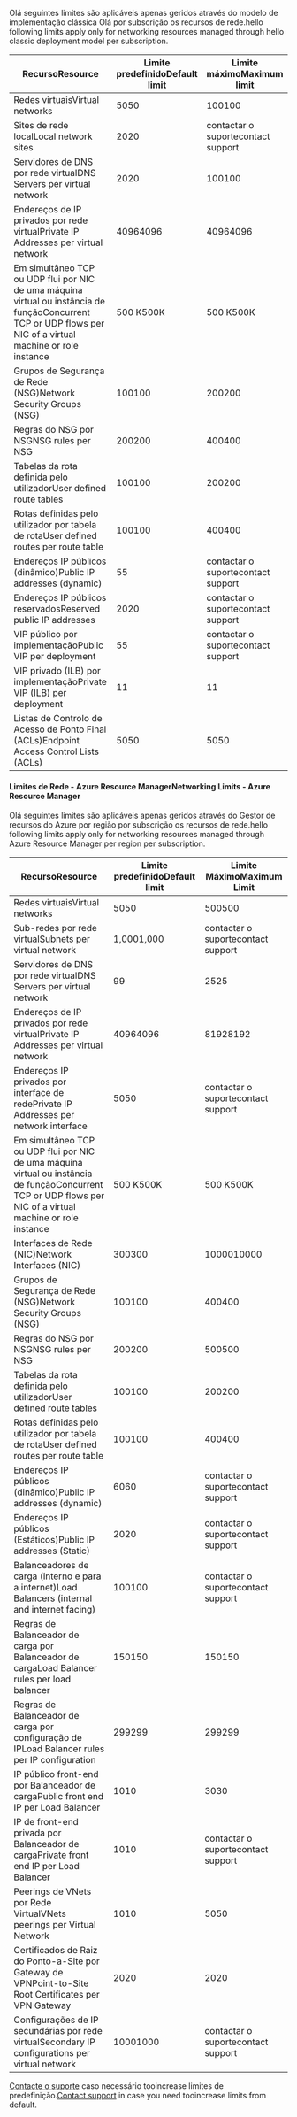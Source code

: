 <span data-ttu-id="8f85f-101"><a name="virtual-networking-limits-classic"></a>Olá seguintes limites são aplicáveis apenas geridos através do modelo de implementação clássica Olá por subscrição os recursos de rede.</span><span class="sxs-lookup"><span data-stu-id="8f85f-101"><a name="virtual-networking-limits-classic"></a>hello following limits apply only for networking resources managed through hello classic deployment model per subscription.</span></span>

| <span data-ttu-id="8f85f-102">Recurso</span><span class="sxs-lookup"><span data-stu-id="8f85f-102">Resource</span></span> | <span data-ttu-id="8f85f-103">Limite predefinido</span><span class="sxs-lookup"><span data-stu-id="8f85f-103">Default limit</span></span> | <span data-ttu-id="8f85f-104">Limite máximo</span><span class="sxs-lookup"><span data-stu-id="8f85f-104">Maximum limit</span></span> |
| --- | --- | --- |
| <span data-ttu-id="8f85f-105">Redes virtuais</span><span class="sxs-lookup"><span data-stu-id="8f85f-105">Virtual networks</span></span> |<span data-ttu-id="8f85f-106">50</span><span class="sxs-lookup"><span data-stu-id="8f85f-106">50</span></span> |<span data-ttu-id="8f85f-107">100</span><span class="sxs-lookup"><span data-stu-id="8f85f-107">100</span></span> |
| <span data-ttu-id="8f85f-108">Sites de rede local</span><span class="sxs-lookup"><span data-stu-id="8f85f-108">Local network sites</span></span> |<span data-ttu-id="8f85f-109">20</span><span class="sxs-lookup"><span data-stu-id="8f85f-109">20</span></span> |<span data-ttu-id="8f85f-110">contactar o suporte</span><span class="sxs-lookup"><span data-stu-id="8f85f-110">contact support</span></span> |
| <span data-ttu-id="8f85f-111">Servidores de DNS por rede virtual</span><span class="sxs-lookup"><span data-stu-id="8f85f-111">DNS Servers per virtual network</span></span> |<span data-ttu-id="8f85f-112">20</span><span class="sxs-lookup"><span data-stu-id="8f85f-112">20</span></span> |<span data-ttu-id="8f85f-113">100</span><span class="sxs-lookup"><span data-stu-id="8f85f-113">100</span></span> |
| <span data-ttu-id="8f85f-114">Endereços de IP privados por rede virtual</span><span class="sxs-lookup"><span data-stu-id="8f85f-114">Private IP Addresses per virtual network</span></span> |<span data-ttu-id="8f85f-115">4096</span><span class="sxs-lookup"><span data-stu-id="8f85f-115">4096</span></span> |<span data-ttu-id="8f85f-116">4096</span><span class="sxs-lookup"><span data-stu-id="8f85f-116">4096</span></span> |
| <span data-ttu-id="8f85f-117">Em simultâneo TCP ou UDP flui por NIC de uma máquina virtual ou instância de função</span><span class="sxs-lookup"><span data-stu-id="8f85f-117">Concurrent TCP or UDP flows per NIC of a virtual machine or role instance</span></span> |<span data-ttu-id="8f85f-118">500 K</span><span class="sxs-lookup"><span data-stu-id="8f85f-118">500K</span></span> |<span data-ttu-id="8f85f-119">500 K</span><span class="sxs-lookup"><span data-stu-id="8f85f-119">500K</span></span> |
| <span data-ttu-id="8f85f-120">Grupos de Segurança de Rede (NSG)</span><span class="sxs-lookup"><span data-stu-id="8f85f-120">Network Security Groups (NSG)</span></span> |<span data-ttu-id="8f85f-121">100</span><span class="sxs-lookup"><span data-stu-id="8f85f-121">100</span></span> |<span data-ttu-id="8f85f-122">200</span><span class="sxs-lookup"><span data-stu-id="8f85f-122">200</span></span> |
| <span data-ttu-id="8f85f-123">Regras do NSG por NSG</span><span class="sxs-lookup"><span data-stu-id="8f85f-123">NSG rules per NSG</span></span> |<span data-ttu-id="8f85f-124">200</span><span class="sxs-lookup"><span data-stu-id="8f85f-124">200</span></span> |<span data-ttu-id="8f85f-125">400</span><span class="sxs-lookup"><span data-stu-id="8f85f-125">400</span></span> |
| <span data-ttu-id="8f85f-126">Tabelas da rota definida pelo utilizador</span><span class="sxs-lookup"><span data-stu-id="8f85f-126">User defined route tables</span></span> |<span data-ttu-id="8f85f-127">100</span><span class="sxs-lookup"><span data-stu-id="8f85f-127">100</span></span> |<span data-ttu-id="8f85f-128">200</span><span class="sxs-lookup"><span data-stu-id="8f85f-128">200</span></span> |
| <span data-ttu-id="8f85f-129">Rotas definidas pelo utilizador por tabela de rota</span><span class="sxs-lookup"><span data-stu-id="8f85f-129">User defined routes per route table</span></span> |<span data-ttu-id="8f85f-130">100</span><span class="sxs-lookup"><span data-stu-id="8f85f-130">100</span></span> |<span data-ttu-id="8f85f-131">400</span><span class="sxs-lookup"><span data-stu-id="8f85f-131">400</span></span> |
| <span data-ttu-id="8f85f-132">Endereços IP públicos (dinâmico)</span><span class="sxs-lookup"><span data-stu-id="8f85f-132">Public IP addresses (dynamic)</span></span> |<span data-ttu-id="8f85f-133">5</span><span class="sxs-lookup"><span data-stu-id="8f85f-133">5</span></span> |<span data-ttu-id="8f85f-134">contactar o suporte</span><span class="sxs-lookup"><span data-stu-id="8f85f-134">contact support</span></span> |
| <span data-ttu-id="8f85f-135">Endereços IP públicos reservados</span><span class="sxs-lookup"><span data-stu-id="8f85f-135">Reserved public IP addresses</span></span> |<span data-ttu-id="8f85f-136">20</span><span class="sxs-lookup"><span data-stu-id="8f85f-136">20</span></span> |<span data-ttu-id="8f85f-137">contactar o suporte</span><span class="sxs-lookup"><span data-stu-id="8f85f-137">contact support</span></span> |
| <span data-ttu-id="8f85f-138">VIP público por implementação</span><span class="sxs-lookup"><span data-stu-id="8f85f-138">Public VIP per deployment</span></span> |<span data-ttu-id="8f85f-139">5</span><span class="sxs-lookup"><span data-stu-id="8f85f-139">5</span></span> |<span data-ttu-id="8f85f-140">contactar o suporte</span><span class="sxs-lookup"><span data-stu-id="8f85f-140">contact support</span></span> |
| <span data-ttu-id="8f85f-141">VIP privado (ILB) por implementação</span><span class="sxs-lookup"><span data-stu-id="8f85f-141">Private VIP (ILB) per deployment</span></span> |<span data-ttu-id="8f85f-142">1</span><span class="sxs-lookup"><span data-stu-id="8f85f-142">1</span></span> |<span data-ttu-id="8f85f-143">1</span><span class="sxs-lookup"><span data-stu-id="8f85f-143">1</span></span> |
| <span data-ttu-id="8f85f-144">Listas de Controlo de Acesso de Ponto Final (ACLs)</span><span class="sxs-lookup"><span data-stu-id="8f85f-144">Endpoint Access Control Lists (ACLs)</span></span> |<span data-ttu-id="8f85f-145">50</span><span class="sxs-lookup"><span data-stu-id="8f85f-145">50</span></span> |<span data-ttu-id="8f85f-146">50</span><span class="sxs-lookup"><span data-stu-id="8f85f-146">50</span></span> |

#### <span data-ttu-id="8f85f-147"><a name="azure-resource-manager-virtual-networking-limits"></a>Limites de Rede - Azure Resource Manager</span><span class="sxs-lookup"><span data-stu-id="8f85f-147"><a name="azure-resource-manager-virtual-networking-limits"></a>Networking Limits - Azure Resource Manager</span></span>
<span data-ttu-id="8f85f-148">Olá seguintes limites são aplicáveis apenas geridos através do Gestor de recursos do Azure por região por subscrição os recursos de rede.</span><span class="sxs-lookup"><span data-stu-id="8f85f-148">hello following limits apply only for networking resources managed through Azure Resource Manager per region per subscription.</span></span>

| <span data-ttu-id="8f85f-149">Recurso</span><span class="sxs-lookup"><span data-stu-id="8f85f-149">Resource</span></span> | <span data-ttu-id="8f85f-150">Limite predefinido</span><span class="sxs-lookup"><span data-stu-id="8f85f-150">Default limit</span></span> | <span data-ttu-id="8f85f-151">Limite Máximo</span><span class="sxs-lookup"><span data-stu-id="8f85f-151">Maximum Limit</span></span> |
| --- | --- | --- |
| <span data-ttu-id="8f85f-152">Redes virtuais</span><span class="sxs-lookup"><span data-stu-id="8f85f-152">Virtual networks</span></span> |<span data-ttu-id="8f85f-153">50</span><span class="sxs-lookup"><span data-stu-id="8f85f-153">50</span></span> |<span data-ttu-id="8f85f-154">500</span><span class="sxs-lookup"><span data-stu-id="8f85f-154">500</span></span> |
| <span data-ttu-id="8f85f-155">Sub-redes por rede virtual</span><span class="sxs-lookup"><span data-stu-id="8f85f-155">Subnets per virtual network</span></span> |<span data-ttu-id="8f85f-156">1,000</span><span class="sxs-lookup"><span data-stu-id="8f85f-156">1,000</span></span> |<span data-ttu-id="8f85f-157">contactar o suporte</span><span class="sxs-lookup"><span data-stu-id="8f85f-157">contact support</span></span> |
| <span data-ttu-id="8f85f-158">Servidores de DNS por rede virtual</span><span class="sxs-lookup"><span data-stu-id="8f85f-158">DNS Servers per virtual network</span></span> |<span data-ttu-id="8f85f-159">9</span><span class="sxs-lookup"><span data-stu-id="8f85f-159">9</span></span> |<span data-ttu-id="8f85f-160">25</span><span class="sxs-lookup"><span data-stu-id="8f85f-160">25</span></span> |
| <span data-ttu-id="8f85f-161">Endereços de IP privados por rede virtual</span><span class="sxs-lookup"><span data-stu-id="8f85f-161">Private IP Addresses per virtual network</span></span> |<span data-ttu-id="8f85f-162">4096</span><span class="sxs-lookup"><span data-stu-id="8f85f-162">4096</span></span> |<span data-ttu-id="8f85f-163">8192</span><span class="sxs-lookup"><span data-stu-id="8f85f-163">8192</span></span> |
| <span data-ttu-id="8f85f-164">Endereços IP privados por interface de rede</span><span class="sxs-lookup"><span data-stu-id="8f85f-164">Private IP Addresses per network interface</span></span> |<span data-ttu-id="8f85f-165">50</span><span class="sxs-lookup"><span data-stu-id="8f85f-165">50</span></span> |<span data-ttu-id="8f85f-166">contactar o suporte</span><span class="sxs-lookup"><span data-stu-id="8f85f-166">contact support</span></span> |
| <span data-ttu-id="8f85f-167">Em simultâneo TCP ou UDP flui por NIC de uma máquina virtual ou instância de função</span><span class="sxs-lookup"><span data-stu-id="8f85f-167">Concurrent TCP or UDP flows per NIC of a virtual machine or role instance</span></span> |<span data-ttu-id="8f85f-168">500 K</span><span class="sxs-lookup"><span data-stu-id="8f85f-168">500K</span></span> |<span data-ttu-id="8f85f-169">500 K</span><span class="sxs-lookup"><span data-stu-id="8f85f-169">500K</span></span> |
| <span data-ttu-id="8f85f-170">Interfaces de Rede (NIC)</span><span class="sxs-lookup"><span data-stu-id="8f85f-170">Network Interfaces (NIC)</span></span> |<span data-ttu-id="8f85f-171">300</span><span class="sxs-lookup"><span data-stu-id="8f85f-171">300</span></span> |<span data-ttu-id="8f85f-172">10000</span><span class="sxs-lookup"><span data-stu-id="8f85f-172">10000</span></span> |
| <span data-ttu-id="8f85f-173">Grupos de Segurança de Rede (NSG)</span><span class="sxs-lookup"><span data-stu-id="8f85f-173">Network Security Groups (NSG)</span></span> |<span data-ttu-id="8f85f-174">100</span><span class="sxs-lookup"><span data-stu-id="8f85f-174">100</span></span> |<span data-ttu-id="8f85f-175">400</span><span class="sxs-lookup"><span data-stu-id="8f85f-175">400</span></span> |
| <span data-ttu-id="8f85f-176">Regras do NSG por NSG</span><span class="sxs-lookup"><span data-stu-id="8f85f-176">NSG rules per NSG</span></span> |<span data-ttu-id="8f85f-177">200</span><span class="sxs-lookup"><span data-stu-id="8f85f-177">200</span></span> |<span data-ttu-id="8f85f-178">500</span><span class="sxs-lookup"><span data-stu-id="8f85f-178">500</span></span> |
| <span data-ttu-id="8f85f-179">Tabelas da rota definida pelo utilizador</span><span class="sxs-lookup"><span data-stu-id="8f85f-179">User defined route tables</span></span> |<span data-ttu-id="8f85f-180">100</span><span class="sxs-lookup"><span data-stu-id="8f85f-180">100</span></span> |<span data-ttu-id="8f85f-181">200</span><span class="sxs-lookup"><span data-stu-id="8f85f-181">200</span></span> |
| <span data-ttu-id="8f85f-182">Rotas definidas pelo utilizador por tabela de rota</span><span class="sxs-lookup"><span data-stu-id="8f85f-182">User defined routes per route table</span></span> |<span data-ttu-id="8f85f-183">100</span><span class="sxs-lookup"><span data-stu-id="8f85f-183">100</span></span> |<span data-ttu-id="8f85f-184">400</span><span class="sxs-lookup"><span data-stu-id="8f85f-184">400</span></span> |
| <span data-ttu-id="8f85f-185">Endereços IP públicos (dinâmico)</span><span class="sxs-lookup"><span data-stu-id="8f85f-185">Public IP addresses (dynamic)</span></span> |<span data-ttu-id="8f85f-186">60</span><span class="sxs-lookup"><span data-stu-id="8f85f-186">60</span></span> |<span data-ttu-id="8f85f-187">contactar o suporte</span><span class="sxs-lookup"><span data-stu-id="8f85f-187">contact support</span></span> |
| <span data-ttu-id="8f85f-188">Endereços IP públicos (Estáticos)</span><span class="sxs-lookup"><span data-stu-id="8f85f-188">Public IP addresses (Static)</span></span> |<span data-ttu-id="8f85f-189">20</span><span class="sxs-lookup"><span data-stu-id="8f85f-189">20</span></span> |<span data-ttu-id="8f85f-190">contactar o suporte</span><span class="sxs-lookup"><span data-stu-id="8f85f-190">contact support</span></span> |
| <span data-ttu-id="8f85f-191">Balanceadores de carga (interno e para a internet)</span><span class="sxs-lookup"><span data-stu-id="8f85f-191">Load Balancers (internal and internet facing)</span></span> |<span data-ttu-id="8f85f-192">100</span><span class="sxs-lookup"><span data-stu-id="8f85f-192">100</span></span> |<span data-ttu-id="8f85f-193">contactar o suporte</span><span class="sxs-lookup"><span data-stu-id="8f85f-193">contact support</span></span> |
| <span data-ttu-id="8f85f-194">Regras de Balanceador de carga por Balanceador de carga</span><span class="sxs-lookup"><span data-stu-id="8f85f-194">Load Balancer rules per load balancer</span></span> |<span data-ttu-id="8f85f-195">150</span><span class="sxs-lookup"><span data-stu-id="8f85f-195">150</span></span> |<span data-ttu-id="8f85f-196">150</span><span class="sxs-lookup"><span data-stu-id="8f85f-196">150</span></span> |
| <span data-ttu-id="8f85f-197">Regras de Balanceador de carga por configuração de IP</span><span class="sxs-lookup"><span data-stu-id="8f85f-197">Load Balancer rules per IP configuration</span></span> |<span data-ttu-id="8f85f-198">299</span><span class="sxs-lookup"><span data-stu-id="8f85f-198">299</span></span> |<span data-ttu-id="8f85f-199">299</span><span class="sxs-lookup"><span data-stu-id="8f85f-199">299</span></span> |
| <span data-ttu-id="8f85f-200">IP público front-end por Balanceador de carga</span><span class="sxs-lookup"><span data-stu-id="8f85f-200">Public front end IP per Load Balancer</span></span> |<span data-ttu-id="8f85f-201">10</span><span class="sxs-lookup"><span data-stu-id="8f85f-201">10</span></span> |<span data-ttu-id="8f85f-202">30</span><span class="sxs-lookup"><span data-stu-id="8f85f-202">30</span></span> |
| <span data-ttu-id="8f85f-203">IP de front-end privada por Balanceador de carga</span><span class="sxs-lookup"><span data-stu-id="8f85f-203">Private front end IP per Load Balancer</span></span> |<span data-ttu-id="8f85f-204">10</span><span class="sxs-lookup"><span data-stu-id="8f85f-204">10</span></span> |<span data-ttu-id="8f85f-205">contactar o suporte</span><span class="sxs-lookup"><span data-stu-id="8f85f-205">contact support</span></span> |
| <span data-ttu-id="8f85f-206">Peerings de VNets por Rede Virtual</span><span class="sxs-lookup"><span data-stu-id="8f85f-206">VNets peerings per Virtual Network</span></span> |<span data-ttu-id="8f85f-207">10</span><span class="sxs-lookup"><span data-stu-id="8f85f-207">10</span></span> |<span data-ttu-id="8f85f-208">50</span><span class="sxs-lookup"><span data-stu-id="8f85f-208">50</span></span> |
| <span data-ttu-id="8f85f-209">Certificados de Raiz do Ponto-a-Site por Gateway de VPN</span><span class="sxs-lookup"><span data-stu-id="8f85f-209">Point-to-Site Root Certificates per VPN Gateway</span></span> |<span data-ttu-id="8f85f-210">20</span><span class="sxs-lookup"><span data-stu-id="8f85f-210">20</span></span> |<span data-ttu-id="8f85f-211">20</span><span class="sxs-lookup"><span data-stu-id="8f85f-211">20</span></span> |
| <span data-ttu-id="8f85f-212">Configurações de IP secundárias por rede virtual</span><span class="sxs-lookup"><span data-stu-id="8f85f-212">Secondary IP configurations per virtual network</span></span> |<span data-ttu-id="8f85f-213">1000</span><span class="sxs-lookup"><span data-stu-id="8f85f-213">1000</span></span> |<span data-ttu-id="8f85f-214">contactar o suporte</span><span class="sxs-lookup"><span data-stu-id="8f85f-214">contact support</span></span> |

<span data-ttu-id="8f85f-215">[Contacte o suporte](../articles/azure-supportability/resource-manager-core-quotas-request.md ) caso necessário tooincrease limites de predefinição.</span><span class="sxs-lookup"><span data-stu-id="8f85f-215">[Contact support](../articles/azure-supportability/resource-manager-core-quotas-request.md ) in case you need tooincrease limits from default.</span></span>

